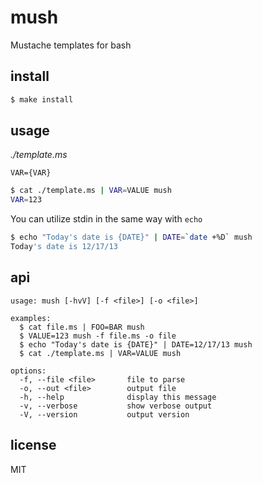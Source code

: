 mush
====

Mustache templates for bash

## install

```sh
$ make install
```

## usage

*./template.ms*

```
VAR={VAR}
```

```sh
$ cat ./template.ms | VAR=VALUE mush
VAR=123
```

You can utilize stdin in the same way with `echo`

```sh
$ echo "Today's date is {DATE}" | DATE=`date +%D` mush
Today's date is 12/17/13
```

## api

```
usage: mush [-hvV] [-f <file>] [-o <file>]

examples:
  $ cat file.ms | FOO=BAR mush
  $ VALUE=123 mush -f file.ms -o file
  $ echo "Today's date is {DATE}" | DATE=12/17/13 mush
  $ cat ./template.ms | VAR=VALUE mush

options:
  -f, --file <file>       file to parse
  -o, --out <file>        output file
  -h, --help              display this message
  -v, --verbose           show verbose output
  -V, --version           output version
```

## license

MIT
